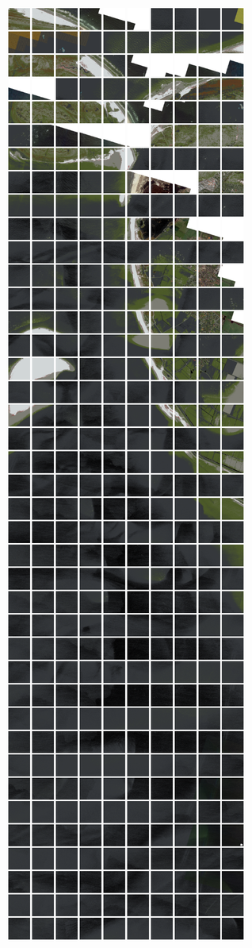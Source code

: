 <html>
<div>
<img src="https://github.com/HakkaTjakka/NL_TILE_MAP/blob/main/18/635/-1075/r.6350.-10750.png" height="44" width="44">
<img src="https://github.com/HakkaTjakka/NL_TILE_MAP/blob/main/18/635/-1075/r.6351.-10750.png" height="44" width="44">
<img src="https://github.com/HakkaTjakka/NL_TILE_MAP/blob/main/18/635/-1075/r.6352.-10750.png" height="44" width="44">
<img src="https://github.com/HakkaTjakka/NL_TILE_MAP/blob/main/18/635/-1075/r.6353.-10750.png" height="44" width="44">
<img src="https://github.com/HakkaTjakka/NL_TILE_MAP/blob/main/18/635/-1075/r.6354.-10750.png" height="44" width="44">
<img src="https://github.com/HakkaTjakka/NL_TILE_MAP/blob/main/18/635/-1075/r.6355.-10750.png" height="44" width="44">
<img src="https://github.com/HakkaTjakka/NL_TILE_MAP/blob/main/18/635/-1075/r.6356.-10750.png" height="44" width="44">
<img src="https://github.com/HakkaTjakka/NL_TILE_MAP/blob/main/18/635/-1075/r.6357.-10750.png" height="44" width="44">
<img src="https://github.com/HakkaTjakka/NL_TILE_MAP/blob/main/18/635/-1075/r.6358.-10750.png" height="44" width="44">
<img src="https://github.com/HakkaTjakka/NL_TILE_MAP/blob/main/18/635/-1075/r.6359.-10750.png" height="44" width="44">
<img src="https://github.com/HakkaTjakka/NL_TILE_MAP/blob/main/18/636/-1075/r.6360.-10750.png" height="44" width="44">
<img src="https://github.com/HakkaTjakka/NL_TILE_MAP/blob/main/18/636/-1075/r.6361.-10750.png" height="44" width="44">
<img src="https://github.com/HakkaTjakka/NL_TILE_MAP/blob/main/18/636/-1075/r.6362.-10750.png" height="44" width="44">
<img src="https://github.com/HakkaTjakka/NL_TILE_MAP/blob/main/18/636/-1075/r.6363.-10750.png" height="44" width="44">
<img src="https://github.com/HakkaTjakka/NL_TILE_MAP/blob/main/18/636/-1075/r.6364.-10750.png" height="44" width="44">
<img src="https://github.com/HakkaTjakka/NL_TILE_MAP/blob/main/18/636/-1075/r.6365.-10750.png" height="44" width="44">
<img src="https://github.com/HakkaTjakka/NL_TILE_MAP/blob/main/18/636/-1075/r.6366.-10750.png" height="44" width="44">
<img src="https://github.com/HakkaTjakka/NL_TILE_MAP/blob/main/18/636/-1075/r.6367.-10750.png" height="44" width="44">
<img src="https://github.com/HakkaTjakka/NL_TILE_MAP/blob/main/18/636/-1075/r.6368.-10750.png" height="44" width="44">
<img src="https://github.com/HakkaTjakka/NL_TILE_MAP/blob/main/18/636/-1075/r.6369.-10750.png" height="44" width="44">
<br>
<img src="https://github.com/HakkaTjakka/NL_TILE_MAP/blob/main/18/635/-1075/r.6350.-10749.png" height="44" width="44">
<img src="https://github.com/HakkaTjakka/NL_TILE_MAP/blob/main/18/635/-1075/r.6351.-10749.png" height="44" width="44">
<img src="https://github.com/HakkaTjakka/NL_TILE_MAP/blob/main/18/635/-1075/r.6352.-10749.png" height="44" width="44">
<img src="https://github.com/HakkaTjakka/NL_TILE_MAP/blob/main/18/635/-1075/r.6353.-10749.png" height="44" width="44">
<img src="https://github.com/HakkaTjakka/NL_TILE_MAP/blob/main/18/635/-1075/r.6354.-10749.png" height="44" width="44">
<img src="https://github.com/HakkaTjakka/NL_TILE_MAP/blob/main/18/635/-1075/r.6355.-10749.png" height="44" width="44">
<img src="https://github.com/HakkaTjakka/NL_TILE_MAP/blob/main/18/635/-1075/r.6356.-10749.png" height="44" width="44">
<img src="https://github.com/HakkaTjakka/NL_TILE_MAP/blob/main/18/635/-1075/r.6357.-10749.png" height="44" width="44">
<img src="https://github.com/HakkaTjakka/NL_TILE_MAP/blob/main/18/635/-1075/r.6358.-10749.png" height="44" width="44">
<img src="https://github.com/HakkaTjakka/NL_TILE_MAP/blob/main/18/635/-1075/r.6359.-10749.png" height="44" width="44">
<img src="https://github.com/HakkaTjakka/NL_TILE_MAP/blob/main/18/636/-1075/r.6360.-10749.png" height="44" width="44">
<img src="https://github.com/HakkaTjakka/NL_TILE_MAP/blob/main/18/636/-1075/r.6361.-10749.png" height="44" width="44">
<img src="https://github.com/HakkaTjakka/NL_TILE_MAP/blob/main/18/636/-1075/r.6362.-10749.png" height="44" width="44">
<img src="https://github.com/HakkaTjakka/NL_TILE_MAP/blob/main/18/636/-1075/r.6363.-10749.png" height="44" width="44">
<img src="https://github.com/HakkaTjakka/NL_TILE_MAP/blob/main/18/636/-1075/r.6364.-10749.png" height="44" width="44">
<img src="https://github.com/HakkaTjakka/NL_TILE_MAP/blob/main/18/636/-1075/r.6365.-10749.png" height="44" width="44">
<img src="https://github.com/HakkaTjakka/NL_TILE_MAP/blob/main/18/636/-1075/r.6366.-10749.png" height="44" width="44">
<img src="https://github.com/HakkaTjakka/NL_TILE_MAP/blob/main/18/636/-1075/r.6367.-10749.png" height="44" width="44">
<img src="https://github.com/HakkaTjakka/NL_TILE_MAP/blob/main/18/636/-1075/r.6368.-10749.png" height="44" width="44">
<img src="https://github.com/HakkaTjakka/NL_TILE_MAP/blob/main/18/636/-1075/r.6369.-10749.png" height="44" width="44">
<br>
<img src="https://github.com/HakkaTjakka/NL_TILE_MAP/blob/main/18/635/-1075/r.6350.-10748.png" height="44" width="44">
<img src="https://github.com/HakkaTjakka/NL_TILE_MAP/blob/main/18/635/-1075/r.6351.-10748.png" height="44" width="44">
<img src="https://github.com/HakkaTjakka/NL_TILE_MAP/blob/main/18/635/-1075/r.6352.-10748.png" height="44" width="44">
<img src="https://github.com/HakkaTjakka/NL_TILE_MAP/blob/main/18/635/-1075/r.6353.-10748.png" height="44" width="44">
<img src="https://github.com/HakkaTjakka/NL_TILE_MAP/blob/main/18/635/-1075/r.6354.-10748.png" height="44" width="44">
<img src="https://github.com/HakkaTjakka/NL_TILE_MAP/blob/main/18/635/-1075/r.6355.-10748.png" height="44" width="44">
<img src="https://github.com/HakkaTjakka/NL_TILE_MAP/blob/main/18/635/-1075/r.6356.-10748.png" height="44" width="44">
<img src="https://github.com/HakkaTjakka/NL_TILE_MAP/blob/main/18/635/-1075/r.6357.-10748.png" height="44" width="44">
<img src="https://github.com/HakkaTjakka/NL_TILE_MAP/blob/main/18/635/-1075/r.6358.-10748.png" height="44" width="44">
<img src="https://github.com/HakkaTjakka/NL_TILE_MAP/blob/main/18/635/-1075/r.6359.-10748.png" height="44" width="44">
<img src="https://github.com/HakkaTjakka/NL_TILE_MAP/blob/main/18/636/-1075/r.6360.-10748.png" height="44" width="44">
<img src="https://github.com/HakkaTjakka/NL_TILE_MAP/blob/main/18/636/-1075/r.6361.-10748.png" height="44" width="44">
<img src="https://github.com/HakkaTjakka/NL_TILE_MAP/blob/main/18/636/-1075/r.6362.-10748.png" height="44" width="44">
<img src="https://github.com/HakkaTjakka/NL_TILE_MAP/blob/main/18/636/-1075/r.6363.-10748.png" height="44" width="44">
<img src="https://github.com/HakkaTjakka/NL_TILE_MAP/blob/main/18/636/-1075/r.6364.-10748.png" height="44" width="44">
<img src="https://github.com/HakkaTjakka/NL_TILE_MAP/blob/main/18/636/-1075/r.6365.-10748.png" height="44" width="44">
<img src="https://github.com/HakkaTjakka/NL_TILE_MAP/blob/main/18/636/-1075/r.6366.-10748.png" height="44" width="44">
<img src="https://github.com/HakkaTjakka/NL_TILE_MAP/blob/main/18/636/-1075/r.6367.-10748.png" height="44" width="44">
<img src="https://github.com/HakkaTjakka/NL_TILE_MAP/blob/main/18/636/-1075/r.6368.-10748.png" height="44" width="44">
<img src="https://github.com/HakkaTjakka/NL_TILE_MAP/blob/main/18/636/-1075/r.6369.-10748.png" height="44" width="44">
<br>
<img src="https://github.com/HakkaTjakka/NL_TILE_MAP/blob/main/18/635/-1075/r.6350.-10747.png" height="44" width="44">
<img src="https://github.com/HakkaTjakka/NL_TILE_MAP/blob/main/18/635/-1075/r.6351.-10747.png" height="44" width="44">
<img src="https://github.com/HakkaTjakka/NL_TILE_MAP/blob/main/18/635/-1075/r.6352.-10747.png" height="44" width="44">
<img src="https://github.com/HakkaTjakka/NL_TILE_MAP/blob/main/18/635/-1075/r.6353.-10747.png" height="44" width="44">
<img src="https://github.com/HakkaTjakka/NL_TILE_MAP/blob/main/18/635/-1075/r.6354.-10747.png" height="44" width="44">
<img src="https://github.com/HakkaTjakka/NL_TILE_MAP/blob/main/18/635/-1075/r.6355.-10747.png" height="44" width="44">
<img src="https://github.com/HakkaTjakka/NL_TILE_MAP/blob/main/18/635/-1075/r.6356.-10747.png" height="44" width="44">
<img src="https://github.com/HakkaTjakka/NL_TILE_MAP/blob/main/18/635/-1075/r.6357.-10747.png" height="44" width="44">
<img src="https://github.com/HakkaTjakka/NL_TILE_MAP/blob/main/18/635/-1075/r.6358.-10747.png" height="44" width="44">
<img src="https://github.com/HakkaTjakka/NL_TILE_MAP/blob/main/18/635/-1075/r.6359.-10747.png" height="44" width="44">
<img src="https://github.com/HakkaTjakka/NL_TILE_MAP/blob/main/18/636/-1075/r.6360.-10747.png" height="44" width="44">
<img src="https://github.com/HakkaTjakka/NL_TILE_MAP/blob/main/18/636/-1075/r.6361.-10747.png" height="44" width="44">
<img src="https://github.com/HakkaTjakka/NL_TILE_MAP/blob/main/18/636/-1075/r.6362.-10747.png" height="44" width="44">
<img src="https://github.com/HakkaTjakka/NL_TILE_MAP/blob/main/18/636/-1075/r.6363.-10747.png" height="44" width="44">
<img src="https://github.com/HakkaTjakka/NL_TILE_MAP/blob/main/18/636/-1075/r.6364.-10747.png" height="44" width="44">
<img src="https://github.com/HakkaTjakka/NL_TILE_MAP/blob/main/18/636/-1075/r.6365.-10747.png" height="44" width="44">
<img src="https://github.com/HakkaTjakka/NL_TILE_MAP/blob/main/18/636/-1075/r.6366.-10747.png" height="44" width="44">
<img src="https://github.com/HakkaTjakka/NL_TILE_MAP/blob/main/18/636/-1075/r.6367.-10747.png" height="44" width="44">
<img src="https://github.com/HakkaTjakka/NL_TILE_MAP/blob/main/18/636/-1075/r.6368.-10747.png" height="44" width="44">
<img src="https://github.com/HakkaTjakka/NL_TILE_MAP/blob/main/18/636/-1075/r.6369.-10747.png" height="44" width="44">
<br>
<img src="https://github.com/HakkaTjakka/NL_TILE_MAP/blob/main/18/635/-1075/r.6350.-10746.png" height="44" width="44">
<img src="https://github.com/HakkaTjakka/NL_TILE_MAP/blob/main/18/635/-1075/r.6351.-10746.png" height="44" width="44">
<img src="https://github.com/HakkaTjakka/NL_TILE_MAP/blob/main/18/635/-1075/r.6352.-10746.png" height="44" width="44">
<img src="https://github.com/HakkaTjakka/NL_TILE_MAP/blob/main/18/635/-1075/r.6353.-10746.png" height="44" width="44">
<img src="https://github.com/HakkaTjakka/NL_TILE_MAP/blob/main/18/635/-1075/r.6354.-10746.png" height="44" width="44">
<img src="https://github.com/HakkaTjakka/NL_TILE_MAP/blob/main/18/635/-1075/r.6355.-10746.png" height="44" width="44">
<img src="https://github.com/HakkaTjakka/NL_TILE_MAP/blob/main/18/635/-1075/r.6356.-10746.png" height="44" width="44">
<img src="https://github.com/HakkaTjakka/NL_TILE_MAP/blob/main/18/635/-1075/r.6357.-10746.png" height="44" width="44">
<img src="https://github.com/HakkaTjakka/NL_TILE_MAP/blob/main/18/635/-1075/r.6358.-10746.png" height="44" width="44">
<img src="https://github.com/HakkaTjakka/NL_TILE_MAP/blob/main/18/635/-1075/r.6359.-10746.png" height="44" width="44">
<img src="https://github.com/HakkaTjakka/NL_TILE_MAP/blob/main/18/636/-1075/r.6360.-10746.png" height="44" width="44">
<img src="https://github.com/HakkaTjakka/NL_TILE_MAP/blob/main/18/636/-1075/r.6361.-10746.png" height="44" width="44">
<img src="https://github.com/HakkaTjakka/NL_TILE_MAP/blob/main/18/636/-1075/r.6362.-10746.png" height="44" width="44">
<img src="https://github.com/HakkaTjakka/NL_TILE_MAP/blob/main/18/636/-1075/r.6363.-10746.png" height="44" width="44">
<img src="https://github.com/HakkaTjakka/NL_TILE_MAP/blob/main/18/636/-1075/r.6364.-10746.png" height="44" width="44">
<img src="https://github.com/HakkaTjakka/NL_TILE_MAP/blob/main/18/636/-1075/r.6365.-10746.png" height="44" width="44">
<img src="https://github.com/HakkaTjakka/NL_TILE_MAP/blob/main/18/636/-1075/r.6366.-10746.png" height="44" width="44">
<img src="https://github.com/HakkaTjakka/NL_TILE_MAP/blob/main/18/636/-1075/r.6367.-10746.png" height="44" width="44">
<img src="https://github.com/HakkaTjakka/NL_TILE_MAP/blob/main/18/636/-1075/r.6368.-10746.png" height="44" width="44">
<img src="https://github.com/HakkaTjakka/NL_TILE_MAP/blob/main/18/636/-1075/r.6369.-10746.png" height="44" width="44">
<br>
<img src="https://github.com/HakkaTjakka/NL_TILE_MAP/blob/main/18/635/-1075/r.6350.-10745.png" height="44" width="44">
<img src="https://github.com/HakkaTjakka/NL_TILE_MAP/blob/main/18/635/-1075/r.6351.-10745.png" height="44" width="44">
<img src="https://github.com/HakkaTjakka/NL_TILE_MAP/blob/main/18/635/-1075/r.6352.-10745.png" height="44" width="44">
<img src="https://github.com/HakkaTjakka/NL_TILE_MAP/blob/main/18/635/-1075/r.6353.-10745.png" height="44" width="44">
<img src="https://github.com/HakkaTjakka/NL_TILE_MAP/blob/main/18/635/-1075/r.6354.-10745.png" height="44" width="44">
<img src="https://github.com/HakkaTjakka/NL_TILE_MAP/blob/main/18/635/-1075/r.6355.-10745.png" height="44" width="44">
<img src="https://github.com/HakkaTjakka/NL_TILE_MAP/blob/main/18/635/-1075/r.6356.-10745.png" height="44" width="44">
<img src="https://github.com/HakkaTjakka/NL_TILE_MAP/blob/main/18/635/-1075/r.6357.-10745.png" height="44" width="44">
<img src="https://github.com/HakkaTjakka/NL_TILE_MAP/blob/main/18/635/-1075/r.6358.-10745.png" height="44" width="44">
<img src="https://github.com/HakkaTjakka/NL_TILE_MAP/blob/main/18/635/-1075/r.6359.-10745.png" height="44" width="44">
<img src="https://github.com/HakkaTjakka/NL_TILE_MAP/blob/main/18/636/-1075/r.6360.-10745.png" height="44" width="44">
<img src="https://github.com/HakkaTjakka/NL_TILE_MAP/blob/main/18/636/-1075/r.6361.-10745.png" height="44" width="44">
<img src="https://github.com/HakkaTjakka/NL_TILE_MAP/blob/main/18/636/-1075/r.6362.-10745.png" height="44" width="44">
<img src="https://github.com/HakkaTjakka/NL_TILE_MAP/blob/main/18/636/-1075/r.6363.-10745.png" height="44" width="44">
<img src="https://github.com/HakkaTjakka/NL_TILE_MAP/blob/main/18/636/-1075/r.6364.-10745.png" height="44" width="44">
<img src="https://github.com/HakkaTjakka/NL_TILE_MAP/blob/main/18/636/-1075/r.6365.-10745.png" height="44" width="44">
<img src="https://github.com/HakkaTjakka/NL_TILE_MAP/blob/main/18/636/-1075/r.6366.-10745.png" height="44" width="44">
<img src="https://github.com/HakkaTjakka/NL_TILE_MAP/blob/main/18/636/-1075/r.6367.-10745.png" height="44" width="44">
<img src="https://github.com/HakkaTjakka/NL_TILE_MAP/blob/main/18/636/-1075/r.6368.-10745.png" height="44" width="44">
<img src="https://github.com/HakkaTjakka/NL_TILE_MAP/blob/main/18/636/-1075/r.6369.-10745.png" height="44" width="44">
<br>
<img src="https://github.com/HakkaTjakka/NL_TILE_MAP/blob/main/18/635/-1075/r.6350.-10744.png" height="44" width="44">
<img src="https://github.com/HakkaTjakka/NL_TILE_MAP/blob/main/18/635/-1075/r.6351.-10744.png" height="44" width="44">
<img src="https://github.com/HakkaTjakka/NL_TILE_MAP/blob/main/18/635/-1075/r.6352.-10744.png" height="44" width="44">
<img src="https://github.com/HakkaTjakka/NL_TILE_MAP/blob/main/18/635/-1075/r.6353.-10744.png" height="44" width="44">
<img src="https://github.com/HakkaTjakka/NL_TILE_MAP/blob/main/18/635/-1075/r.6354.-10744.png" height="44" width="44">
<img src="https://github.com/HakkaTjakka/NL_TILE_MAP/blob/main/18/635/-1075/r.6355.-10744.png" height="44" width="44">
<img src="https://github.com/HakkaTjakka/NL_TILE_MAP/blob/main/18/635/-1075/r.6356.-10744.png" height="44" width="44">
<img src="https://github.com/HakkaTjakka/NL_TILE_MAP/blob/main/18/635/-1075/r.6357.-10744.png" height="44" width="44">
<img src="https://github.com/HakkaTjakka/NL_TILE_MAP/blob/main/18/635/-1075/r.6358.-10744.png" height="44" width="44">
<img src="https://github.com/HakkaTjakka/NL_TILE_MAP/blob/main/18/635/-1075/r.6359.-10744.png" height="44" width="44">
<img src="https://github.com/HakkaTjakka/NL_TILE_MAP/blob/main/18/636/-1075/r.6360.-10744.png" height="44" width="44">
<img src="https://github.com/HakkaTjakka/NL_TILE_MAP/blob/main/18/636/-1075/r.6361.-10744.png" height="44" width="44">
<img src="https://github.com/HakkaTjakka/NL_TILE_MAP/blob/main/18/636/-1075/r.6362.-10744.png" height="44" width="44">
<img src="https://github.com/HakkaTjakka/NL_TILE_MAP/blob/main/18/636/-1075/r.6363.-10744.png" height="44" width="44">
<img src="https://github.com/HakkaTjakka/NL_TILE_MAP/blob/main/18/636/-1075/r.6364.-10744.png" height="44" width="44">
<img src="https://github.com/HakkaTjakka/NL_TILE_MAP/blob/main/18/636/-1075/r.6365.-10744.png" height="44" width="44">
<img src="https://github.com/HakkaTjakka/NL_TILE_MAP/blob/main/18/636/-1075/r.6366.-10744.png" height="44" width="44">
<img src="https://github.com/HakkaTjakka/NL_TILE_MAP/blob/main/18/636/-1075/r.6367.-10744.png" height="44" width="44">
<img src="https://github.com/HakkaTjakka/NL_TILE_MAP/blob/main/18/636/-1075/r.6368.-10744.png" height="44" width="44">
<img src="https://github.com/HakkaTjakka/NL_TILE_MAP/blob/main/18/636/-1075/r.6369.-10744.png" height="44" width="44">
<br>
<img src="https://github.com/HakkaTjakka/NL_TILE_MAP/blob/main/18/635/-1075/r.6350.-10743.png" height="44" width="44">
<img src="https://github.com/HakkaTjakka/NL_TILE_MAP/blob/main/18/635/-1075/r.6351.-10743.png" height="44" width="44">
<img src="https://github.com/HakkaTjakka/NL_TILE_MAP/blob/main/18/635/-1075/r.6352.-10743.png" height="44" width="44">
<img src="https://github.com/HakkaTjakka/NL_TILE_MAP/blob/main/18/635/-1075/r.6353.-10743.png" height="44" width="44">
<img src="https://github.com/HakkaTjakka/NL_TILE_MAP/blob/main/18/635/-1075/r.6354.-10743.png" height="44" width="44">
<img src="https://github.com/HakkaTjakka/NL_TILE_MAP/blob/main/18/635/-1075/r.6355.-10743.png" height="44" width="44">
<img src="https://github.com/HakkaTjakka/NL_TILE_MAP/blob/main/18/635/-1075/r.6356.-10743.png" height="44" width="44">
<img src="https://github.com/HakkaTjakka/NL_TILE_MAP/blob/main/18/635/-1075/r.6357.-10743.png" height="44" width="44">
<img src="https://github.com/HakkaTjakka/NL_TILE_MAP/blob/main/18/635/-1075/r.6358.-10743.png" height="44" width="44">
<img src="https://github.com/HakkaTjakka/NL_TILE_MAP/blob/main/18/635/-1075/r.6359.-10743.png" height="44" width="44">
<img src="https://github.com/HakkaTjakka/NL_TILE_MAP/blob/main/18/636/-1075/r.6360.-10743.png" height="44" width="44">
<img src="https://github.com/HakkaTjakka/NL_TILE_MAP/blob/main/18/636/-1075/r.6361.-10743.png" height="44" width="44">
<img src="https://github.com/HakkaTjakka/NL_TILE_MAP/blob/main/18/636/-1075/r.6362.-10743.png" height="44" width="44">
<img src="https://github.com/HakkaTjakka/NL_TILE_MAP/blob/main/18/636/-1075/r.6363.-10743.png" height="44" width="44">
<img src="https://github.com/HakkaTjakka/NL_TILE_MAP/blob/main/18/636/-1075/r.6364.-10743.png" height="44" width="44">
<img src="https://github.com/HakkaTjakka/NL_TILE_MAP/blob/main/18/636/-1075/r.6365.-10743.png" height="44" width="44">
<img src="https://github.com/HakkaTjakka/NL_TILE_MAP/blob/main/18/636/-1075/r.6366.-10743.png" height="44" width="44">
<img src="https://github.com/HakkaTjakka/NL_TILE_MAP/blob/main/18/636/-1075/r.6367.-10743.png" height="44" width="44">
<img src="https://github.com/HakkaTjakka/NL_TILE_MAP/blob/main/18/636/-1075/r.6368.-10743.png" height="44" width="44">
<img src="https://github.com/HakkaTjakka/NL_TILE_MAP/blob/main/18/636/-1075/r.6369.-10743.png" height="44" width="44">
<br>
<img src="https://github.com/HakkaTjakka/NL_TILE_MAP/blob/main/18/635/-1075/r.6350.-10742.png" height="44" width="44">
<img src="https://github.com/HakkaTjakka/NL_TILE_MAP/blob/main/18/635/-1075/r.6351.-10742.png" height="44" width="44">
<img src="https://github.com/HakkaTjakka/NL_TILE_MAP/blob/main/18/635/-1075/r.6352.-10742.png" height="44" width="44">
<img src="https://github.com/HakkaTjakka/NL_TILE_MAP/blob/main/18/635/-1075/r.6353.-10742.png" height="44" width="44">
<img src="https://github.com/HakkaTjakka/NL_TILE_MAP/blob/main/18/635/-1075/r.6354.-10742.png" height="44" width="44">
<img src="https://github.com/HakkaTjakka/NL_TILE_MAP/blob/main/18/635/-1075/r.6355.-10742.png" height="44" width="44">
<img src="https://github.com/HakkaTjakka/NL_TILE_MAP/blob/main/18/635/-1075/r.6356.-10742.png" height="44" width="44">
<img src="https://github.com/HakkaTjakka/NL_TILE_MAP/blob/main/18/635/-1075/r.6357.-10742.png" height="44" width="44">
<img src="https://github.com/HakkaTjakka/NL_TILE_MAP/blob/main/18/635/-1075/r.6358.-10742.png" height="44" width="44">
<img src="https://github.com/HakkaTjakka/NL_TILE_MAP/blob/main/18/635/-1075/r.6359.-10742.png" height="44" width="44">
<img src="https://github.com/HakkaTjakka/NL_TILE_MAP/blob/main/18/636/-1075/r.6360.-10742.png" height="44" width="44">
<img src="https://github.com/HakkaTjakka/NL_TILE_MAP/blob/main/18/636/-1075/r.6361.-10742.png" height="44" width="44">
<img src="https://github.com/HakkaTjakka/NL_TILE_MAP/blob/main/18/636/-1075/r.6362.-10742.png" height="44" width="44">
<img src="https://github.com/HakkaTjakka/NL_TILE_MAP/blob/main/18/636/-1075/r.6363.-10742.png" height="44" width="44">
<img src="https://github.com/HakkaTjakka/NL_TILE_MAP/blob/main/18/636/-1075/r.6364.-10742.png" height="44" width="44">
<img src="https://github.com/HakkaTjakka/NL_TILE_MAP/blob/main/18/636/-1075/r.6365.-10742.png" height="44" width="44">
<img src="https://github.com/HakkaTjakka/NL_TILE_MAP/blob/main/18/636/-1075/r.6366.-10742.png" height="44" width="44">
<img src="https://github.com/HakkaTjakka/NL_TILE_MAP/blob/main/18/636/-1075/r.6367.-10742.png" height="44" width="44">
<img src="https://github.com/HakkaTjakka/NL_TILE_MAP/blob/main/18/636/-1075/r.6368.-10742.png" height="44" width="44">
<img src="https://github.com/HakkaTjakka/NL_TILE_MAP/blob/main/18/636/-1075/r.6369.-10742.png" height="44" width="44">
<br>
<img src="https://github.com/HakkaTjakka/NL_TILE_MAP/blob/main/18/635/-1075/r.6350.-10741.png" height="44" width="44">
<img src="https://github.com/HakkaTjakka/NL_TILE_MAP/blob/main/18/635/-1075/r.6351.-10741.png" height="44" width="44">
<img src="https://github.com/HakkaTjakka/NL_TILE_MAP/blob/main/18/635/-1075/r.6352.-10741.png" height="44" width="44">
<img src="https://github.com/HakkaTjakka/NL_TILE_MAP/blob/main/18/635/-1075/r.6353.-10741.png" height="44" width="44">
<img src="https://github.com/HakkaTjakka/NL_TILE_MAP/blob/main/18/635/-1075/r.6354.-10741.png" height="44" width="44">
<img src="https://github.com/HakkaTjakka/NL_TILE_MAP/blob/main/18/635/-1075/r.6355.-10741.png" height="44" width="44">
<img src="https://github.com/HakkaTjakka/NL_TILE_MAP/blob/main/18/635/-1075/r.6356.-10741.png" height="44" width="44">
<img src="https://github.com/HakkaTjakka/NL_TILE_MAP/blob/main/18/635/-1075/r.6357.-10741.png" height="44" width="44">
<img src="https://github.com/HakkaTjakka/NL_TILE_MAP/blob/main/18/635/-1075/r.6358.-10741.png" height="44" width="44">
<img src="https://github.com/HakkaTjakka/NL_TILE_MAP/blob/main/18/635/-1075/r.6359.-10741.png" height="44" width="44">
<img src="https://github.com/HakkaTjakka/NL_TILE_MAP/blob/main/18/636/-1075/r.6360.-10741.png" height="44" width="44">
<img src="https://github.com/HakkaTjakka/NL_TILE_MAP/blob/main/18/636/-1075/r.6361.-10741.png" height="44" width="44">
<img src="https://github.com/HakkaTjakka/NL_TILE_MAP/blob/main/18/636/-1075/r.6362.-10741.png" height="44" width="44">
<img src="https://github.com/HakkaTjakka/NL_TILE_MAP/blob/main/18/636/-1075/r.6363.-10741.png" height="44" width="44">
<img src="https://github.com/HakkaTjakka/NL_TILE_MAP/blob/main/18/636/-1075/r.6364.-10741.png" height="44" width="44">
<img src="https://github.com/HakkaTjakka/NL_TILE_MAP/blob/main/18/636/-1075/r.6365.-10741.png" height="44" width="44">
<img src="https://github.com/HakkaTjakka/NL_TILE_MAP/blob/main/18/636/-1075/r.6366.-10741.png" height="44" width="44">
<img src="https://github.com/HakkaTjakka/NL_TILE_MAP/blob/main/18/636/-1075/r.6367.-10741.png" height="44" width="44">
<img src="https://github.com/HakkaTjakka/NL_TILE_MAP/blob/main/18/636/-1075/r.6368.-10741.png" height="44" width="44">
<img src="https://github.com/HakkaTjakka/NL_TILE_MAP/blob/main/18/636/-1075/r.6369.-10741.png" height="44" width="44">
<br>
<img src="https://github.com/HakkaTjakka/NL_TILE_MAP/blob/main/18/635/-1074/r.6350.-10740.png" height="44" width="44">
<img src="https://github.com/HakkaTjakka/NL_TILE_MAP/blob/main/18/635/-1074/r.6351.-10740.png" height="44" width="44">
<img src="https://github.com/HakkaTjakka/NL_TILE_MAP/blob/main/18/635/-1074/r.6352.-10740.png" height="44" width="44">
<img src="https://github.com/HakkaTjakka/NL_TILE_MAP/blob/main/18/635/-1074/r.6353.-10740.png" height="44" width="44">
<img src="https://github.com/HakkaTjakka/NL_TILE_MAP/blob/main/18/635/-1074/r.6354.-10740.png" height="44" width="44">
<img src="https://github.com/HakkaTjakka/NL_TILE_MAP/blob/main/18/635/-1074/r.6355.-10740.png" height="44" width="44">
<img src="https://github.com/HakkaTjakka/NL_TILE_MAP/blob/main/18/635/-1074/r.6356.-10740.png" height="44" width="44">
<img src="https://github.com/HakkaTjakka/NL_TILE_MAP/blob/main/18/635/-1074/r.6357.-10740.png" height="44" width="44">
<img src="https://github.com/HakkaTjakka/NL_TILE_MAP/blob/main/18/635/-1074/r.6358.-10740.png" height="44" width="44">
<img src="https://github.com/HakkaTjakka/NL_TILE_MAP/blob/main/18/635/-1074/r.6359.-10740.png" height="44" width="44">
<img src="https://github.com/HakkaTjakka/NL_TILE_MAP/blob/main/18/636/-1074/r.6360.-10740.png" height="44" width="44">
<img src="https://github.com/HakkaTjakka/NL_TILE_MAP/blob/main/18/636/-1074/r.6361.-10740.png" height="44" width="44">
<img src="https://github.com/HakkaTjakka/NL_TILE_MAP/blob/main/18/636/-1074/r.6362.-10740.png" height="44" width="44">
<img src="https://github.com/HakkaTjakka/NL_TILE_MAP/blob/main/18/636/-1074/r.6363.-10740.png" height="44" width="44">
<img src="https://github.com/HakkaTjakka/NL_TILE_MAP/blob/main/18/636/-1074/r.6364.-10740.png" height="44" width="44">
<img src="https://github.com/HakkaTjakka/NL_TILE_MAP/blob/main/18/636/-1074/r.6365.-10740.png" height="44" width="44">
<img src="https://github.com/HakkaTjakka/NL_TILE_MAP/blob/main/18/636/-1074/r.6366.-10740.png" height="44" width="44">
<img src="https://github.com/HakkaTjakka/NL_TILE_MAP/blob/main/18/636/-1074/r.6367.-10740.png" height="44" width="44">
<img src="https://github.com/HakkaTjakka/NL_TILE_MAP/blob/main/18/636/-1074/r.6368.-10740.png" height="44" width="44">
<img src="https://github.com/HakkaTjakka/NL_TILE_MAP/blob/main/18/636/-1074/r.6369.-10740.png" height="44" width="44">
<br>
<img src="https://github.com/HakkaTjakka/NL_TILE_MAP/blob/main/18/635/-1074/r.6350.-10739.png" height="44" width="44">
<img src="https://github.com/HakkaTjakka/NL_TILE_MAP/blob/main/18/635/-1074/r.6351.-10739.png" height="44" width="44">
<img src="https://github.com/HakkaTjakka/NL_TILE_MAP/blob/main/18/635/-1074/r.6352.-10739.png" height="44" width="44">
<img src="https://github.com/HakkaTjakka/NL_TILE_MAP/blob/main/18/635/-1074/r.6353.-10739.png" height="44" width="44">
<img src="https://github.com/HakkaTjakka/NL_TILE_MAP/blob/main/18/635/-1074/r.6354.-10739.png" height="44" width="44">
<img src="https://github.com/HakkaTjakka/NL_TILE_MAP/blob/main/18/635/-1074/r.6355.-10739.png" height="44" width="44">
<img src="https://github.com/HakkaTjakka/NL_TILE_MAP/blob/main/18/635/-1074/r.6356.-10739.png" height="44" width="44">
<img src="https://github.com/HakkaTjakka/NL_TILE_MAP/blob/main/18/635/-1074/r.6357.-10739.png" height="44" width="44">
<img src="https://github.com/HakkaTjakka/NL_TILE_MAP/blob/main/18/635/-1074/r.6358.-10739.png" height="44" width="44">
<img src="https://github.com/HakkaTjakka/NL_TILE_MAP/blob/main/18/635/-1074/r.6359.-10739.png" height="44" width="44">
<img src="https://github.com/HakkaTjakka/NL_TILE_MAP/blob/main/18/636/-1074/r.6360.-10739.png" height="44" width="44">
<img src="https://github.com/HakkaTjakka/NL_TILE_MAP/blob/main/18/636/-1074/r.6361.-10739.png" height="44" width="44">
<img src="https://github.com/HakkaTjakka/NL_TILE_MAP/blob/main/18/636/-1074/r.6362.-10739.png" height="44" width="44">
<img src="https://github.com/HakkaTjakka/NL_TILE_MAP/blob/main/18/636/-1074/r.6363.-10739.png" height="44" width="44">
<img src="https://github.com/HakkaTjakka/NL_TILE_MAP/blob/main/18/636/-1074/r.6364.-10739.png" height="44" width="44">
<img src="https://github.com/HakkaTjakka/NL_TILE_MAP/blob/main/18/636/-1074/r.6365.-10739.png" height="44" width="44">
<img src="https://github.com/HakkaTjakka/NL_TILE_MAP/blob/main/18/636/-1074/r.6366.-10739.png" height="44" width="44">
<img src="https://github.com/HakkaTjakka/NL_TILE_MAP/blob/main/18/636/-1074/r.6367.-10739.png" height="44" width="44">
<img src="https://github.com/HakkaTjakka/NL_TILE_MAP/blob/main/18/636/-1074/r.6368.-10739.png" height="44" width="44">
<img src="https://github.com/HakkaTjakka/NL_TILE_MAP/blob/main/18/636/-1074/r.6369.-10739.png" height="44" width="44">
<br>
<img src="https://github.com/HakkaTjakka/NL_TILE_MAP/blob/main/18/635/-1074/r.6350.-10738.png" height="44" width="44">
<img src="https://github.com/HakkaTjakka/NL_TILE_MAP/blob/main/18/635/-1074/r.6351.-10738.png" height="44" width="44">
<img src="https://github.com/HakkaTjakka/NL_TILE_MAP/blob/main/18/635/-1074/r.6352.-10738.png" height="44" width="44">
<img src="https://github.com/HakkaTjakka/NL_TILE_MAP/blob/main/18/635/-1074/r.6353.-10738.png" height="44" width="44">
<img src="https://github.com/HakkaTjakka/NL_TILE_MAP/blob/main/18/635/-1074/r.6354.-10738.png" height="44" width="44">
<img src="https://github.com/HakkaTjakka/NL_TILE_MAP/blob/main/18/635/-1074/r.6355.-10738.png" height="44" width="44">
<img src="https://github.com/HakkaTjakka/NL_TILE_MAP/blob/main/18/635/-1074/r.6356.-10738.png" height="44" width="44">
<img src="https://github.com/HakkaTjakka/NL_TILE_MAP/blob/main/18/635/-1074/r.6357.-10738.png" height="44" width="44">
<img src="https://github.com/HakkaTjakka/NL_TILE_MAP/blob/main/18/635/-1074/r.6358.-10738.png" height="44" width="44">
<img src="https://github.com/HakkaTjakka/NL_TILE_MAP/blob/main/18/635/-1074/r.6359.-10738.png" height="44" width="44">
<img src="https://github.com/HakkaTjakka/NL_TILE_MAP/blob/main/18/636/-1074/r.6360.-10738.png" height="44" width="44">
<img src="https://github.com/HakkaTjakka/NL_TILE_MAP/blob/main/18/636/-1074/r.6361.-10738.png" height="44" width="44">
<img src="https://github.com/HakkaTjakka/NL_TILE_MAP/blob/main/18/636/-1074/r.6362.-10738.png" height="44" width="44">
<img src="https://github.com/HakkaTjakka/NL_TILE_MAP/blob/main/18/636/-1074/r.6363.-10738.png" height="44" width="44">
<img src="https://github.com/HakkaTjakka/NL_TILE_MAP/blob/main/18/636/-1074/r.6364.-10738.png" height="44" width="44">
<img src="https://github.com/HakkaTjakka/NL_TILE_MAP/blob/main/18/636/-1074/r.6365.-10738.png" height="44" width="44">
<img src="https://github.com/HakkaTjakka/NL_TILE_MAP/blob/main/18/636/-1074/r.6366.-10738.png" height="44" width="44">
<img src="https://github.com/HakkaTjakka/NL_TILE_MAP/blob/main/18/636/-1074/r.6367.-10738.png" height="44" width="44">
<img src="https://github.com/HakkaTjakka/NL_TILE_MAP/blob/main/18/636/-1074/r.6368.-10738.png" height="44" width="44">
<img src="https://github.com/HakkaTjakka/NL_TILE_MAP/blob/main/18/636/-1074/r.6369.-10738.png" height="44" width="44">
<br>
<img src="https://github.com/HakkaTjakka/NL_TILE_MAP/blob/main/18/635/-1074/r.6350.-10737.png" height="44" width="44">
<img src="https://github.com/HakkaTjakka/NL_TILE_MAP/blob/main/18/635/-1074/r.6351.-10737.png" height="44" width="44">
<img src="https://github.com/HakkaTjakka/NL_TILE_MAP/blob/main/18/635/-1074/r.6352.-10737.png" height="44" width="44">
<img src="https://github.com/HakkaTjakka/NL_TILE_MAP/blob/main/18/635/-1074/r.6353.-10737.png" height="44" width="44">
<img src="https://github.com/HakkaTjakka/NL_TILE_MAP/blob/main/18/635/-1074/r.6354.-10737.png" height="44" width="44">
<img src="https://github.com/HakkaTjakka/NL_TILE_MAP/blob/main/18/635/-1074/r.6355.-10737.png" height="44" width="44">
<img src="https://github.com/HakkaTjakka/NL_TILE_MAP/blob/main/18/635/-1074/r.6356.-10737.png" height="44" width="44">
<img src="https://github.com/HakkaTjakka/NL_TILE_MAP/blob/main/18/635/-1074/r.6357.-10737.png" height="44" width="44">
<img src="https://github.com/HakkaTjakka/NL_TILE_MAP/blob/main/18/635/-1074/r.6358.-10737.png" height="44" width="44">
<img src="https://github.com/HakkaTjakka/NL_TILE_MAP/blob/main/18/635/-1074/r.6359.-10737.png" height="44" width="44">
<img src="https://github.com/HakkaTjakka/NL_TILE_MAP/blob/main/18/636/-1074/r.6360.-10737.png" height="44" width="44">
<img src="https://github.com/HakkaTjakka/NL_TILE_MAP/blob/main/18/636/-1074/r.6361.-10737.png" height="44" width="44">
<img src="https://github.com/HakkaTjakka/NL_TILE_MAP/blob/main/18/636/-1074/r.6362.-10737.png" height="44" width="44">
<img src="https://github.com/HakkaTjakka/NL_TILE_MAP/blob/main/18/636/-1074/r.6363.-10737.png" height="44" width="44">
<img src="https://github.com/HakkaTjakka/NL_TILE_MAP/blob/main/18/636/-1074/r.6364.-10737.png" height="44" width="44">
<img src="https://github.com/HakkaTjakka/NL_TILE_MAP/blob/main/18/636/-1074/r.6365.-10737.png" height="44" width="44">
<img src="https://github.com/HakkaTjakka/NL_TILE_MAP/blob/main/18/636/-1074/r.6366.-10737.png" height="44" width="44">
<img src="https://github.com/HakkaTjakka/NL_TILE_MAP/blob/main/18/636/-1074/r.6367.-10737.png" height="44" width="44">
<img src="https://github.com/HakkaTjakka/NL_TILE_MAP/blob/main/18/636/-1074/r.6368.-10737.png" height="44" width="44">
<img src="https://github.com/HakkaTjakka/NL_TILE_MAP/blob/main/18/636/-1074/r.6369.-10737.png" height="44" width="44">
<br>
<img src="https://github.com/HakkaTjakka/NL_TILE_MAP/blob/main/18/635/-1074/r.6350.-10736.png" height="44" width="44">
<img src="https://github.com/HakkaTjakka/NL_TILE_MAP/blob/main/18/635/-1074/r.6351.-10736.png" height="44" width="44">
<img src="https://github.com/HakkaTjakka/NL_TILE_MAP/blob/main/18/635/-1074/r.6352.-10736.png" height="44" width="44">
<img src="https://github.com/HakkaTjakka/NL_TILE_MAP/blob/main/18/635/-1074/r.6353.-10736.png" height="44" width="44">
<img src="https://github.com/HakkaTjakka/NL_TILE_MAP/blob/main/18/635/-1074/r.6354.-10736.png" height="44" width="44">
<img src="https://github.com/HakkaTjakka/NL_TILE_MAP/blob/main/18/635/-1074/r.6355.-10736.png" height="44" width="44">
<img src="https://github.com/HakkaTjakka/NL_TILE_MAP/blob/main/18/635/-1074/r.6356.-10736.png" height="44" width="44">
<img src="https://github.com/HakkaTjakka/NL_TILE_MAP/blob/main/18/635/-1074/r.6357.-10736.png" height="44" width="44">
<img src="https://github.com/HakkaTjakka/NL_TILE_MAP/blob/main/18/635/-1074/r.6358.-10736.png" height="44" width="44">
<img src="https://github.com/HakkaTjakka/NL_TILE_MAP/blob/main/18/635/-1074/r.6359.-10736.png" height="44" width="44">
<img src="https://github.com/HakkaTjakka/NL_TILE_MAP/blob/main/18/636/-1074/r.6360.-10736.png" height="44" width="44">
<img src="https://github.com/HakkaTjakka/NL_TILE_MAP/blob/main/18/636/-1074/r.6361.-10736.png" height="44" width="44">
<img src="https://github.com/HakkaTjakka/NL_TILE_MAP/blob/main/18/636/-1074/r.6362.-10736.png" height="44" width="44">
<img src="https://github.com/HakkaTjakka/NL_TILE_MAP/blob/main/18/636/-1074/r.6363.-10736.png" height="44" width="44">
<img src="https://github.com/HakkaTjakka/NL_TILE_MAP/blob/main/18/636/-1074/r.6364.-10736.png" height="44" width="44">
<img src="https://github.com/HakkaTjakka/NL_TILE_MAP/blob/main/18/636/-1074/r.6365.-10736.png" height="44" width="44">
<img src="https://github.com/HakkaTjakka/NL_TILE_MAP/blob/main/18/636/-1074/r.6366.-10736.png" height="44" width="44">
<img src="https://github.com/HakkaTjakka/NL_TILE_MAP/blob/main/18/636/-1074/r.6367.-10736.png" height="44" width="44">
<img src="https://github.com/HakkaTjakka/NL_TILE_MAP/blob/main/18/636/-1074/r.6368.-10736.png" height="44" width="44">
<img src="https://github.com/HakkaTjakka/NL_TILE_MAP/blob/main/18/636/-1074/r.6369.-10736.png" height="44" width="44">
<br>
<img src="https://github.com/HakkaTjakka/NL_TILE_MAP/blob/main/18/635/-1074/r.6350.-10735.png" height="44" width="44">
<img src="https://github.com/HakkaTjakka/NL_TILE_MAP/blob/main/18/635/-1074/r.6351.-10735.png" height="44" width="44">
<img src="https://github.com/HakkaTjakka/NL_TILE_MAP/blob/main/18/635/-1074/r.6352.-10735.png" height="44" width="44">
<img src="https://github.com/HakkaTjakka/NL_TILE_MAP/blob/main/18/635/-1074/r.6353.-10735.png" height="44" width="44">
<img src="https://github.com/HakkaTjakka/NL_TILE_MAP/blob/main/18/635/-1074/r.6354.-10735.png" height="44" width="44">
<img src="https://github.com/HakkaTjakka/NL_TILE_MAP/blob/main/18/635/-1074/r.6355.-10735.png" height="44" width="44">
<img src="https://github.com/HakkaTjakka/NL_TILE_MAP/blob/main/18/635/-1074/r.6356.-10735.png" height="44" width="44">
<img src="https://github.com/HakkaTjakka/NL_TILE_MAP/blob/main/18/635/-1074/r.6357.-10735.png" height="44" width="44">
<img src="https://github.com/HakkaTjakka/NL_TILE_MAP/blob/main/18/635/-1074/r.6358.-10735.png" height="44" width="44">
<img src="https://github.com/HakkaTjakka/NL_TILE_MAP/blob/main/18/635/-1074/r.6359.-10735.png" height="44" width="44">
<img src="https://github.com/HakkaTjakka/NL_TILE_MAP/blob/main/18/636/-1074/r.6360.-10735.png" height="44" width="44">
<img src="https://github.com/HakkaTjakka/NL_TILE_MAP/blob/main/18/636/-1074/r.6361.-10735.png" height="44" width="44">
<img src="https://github.com/HakkaTjakka/NL_TILE_MAP/blob/main/18/636/-1074/r.6362.-10735.png" height="44" width="44">
<img src="https://github.com/HakkaTjakka/NL_TILE_MAP/blob/main/18/636/-1074/r.6363.-10735.png" height="44" width="44">
<img src="https://github.com/HakkaTjakka/NL_TILE_MAP/blob/main/18/636/-1074/r.6364.-10735.png" height="44" width="44">
<img src="https://github.com/HakkaTjakka/NL_TILE_MAP/blob/main/18/636/-1074/r.6365.-10735.png" height="44" width="44">
<img src="https://github.com/HakkaTjakka/NL_TILE_MAP/blob/main/18/636/-1074/r.6366.-10735.png" height="44" width="44">
<img src="https://github.com/HakkaTjakka/NL_TILE_MAP/blob/main/18/636/-1074/r.6367.-10735.png" height="44" width="44">
<img src="https://github.com/HakkaTjakka/NL_TILE_MAP/blob/main/18/636/-1074/r.6368.-10735.png" height="44" width="44">
<img src="https://github.com/HakkaTjakka/NL_TILE_MAP/blob/main/18/636/-1074/r.6369.-10735.png" height="44" width="44">
<br>
<img src="https://github.com/HakkaTjakka/NL_TILE_MAP/blob/main/18/635/-1074/r.6350.-10734.png" height="44" width="44">
<img src="https://github.com/HakkaTjakka/NL_TILE_MAP/blob/main/18/635/-1074/r.6351.-10734.png" height="44" width="44">
<img src="https://github.com/HakkaTjakka/NL_TILE_MAP/blob/main/18/635/-1074/r.6352.-10734.png" height="44" width="44">
<img src="https://github.com/HakkaTjakka/NL_TILE_MAP/blob/main/18/635/-1074/r.6353.-10734.png" height="44" width="44">
<img src="https://github.com/HakkaTjakka/NL_TILE_MAP/blob/main/18/635/-1074/r.6354.-10734.png" height="44" width="44">
<img src="https://github.com/HakkaTjakka/NL_TILE_MAP/blob/main/18/635/-1074/r.6355.-10734.png" height="44" width="44">
<img src="https://github.com/HakkaTjakka/NL_TILE_MAP/blob/main/18/635/-1074/r.6356.-10734.png" height="44" width="44">
<img src="https://github.com/HakkaTjakka/NL_TILE_MAP/blob/main/18/635/-1074/r.6357.-10734.png" height="44" width="44">
<img src="https://github.com/HakkaTjakka/NL_TILE_MAP/blob/main/18/635/-1074/r.6358.-10734.png" height="44" width="44">
<img src="https://github.com/HakkaTjakka/NL_TILE_MAP/blob/main/18/635/-1074/r.6359.-10734.png" height="44" width="44">
<img src="https://github.com/HakkaTjakka/NL_TILE_MAP/blob/main/18/636/-1074/r.6360.-10734.png" height="44" width="44">
<img src="https://github.com/HakkaTjakka/NL_TILE_MAP/blob/main/18/636/-1074/r.6361.-10734.png" height="44" width="44">
<img src="https://github.com/HakkaTjakka/NL_TILE_MAP/blob/main/18/636/-1074/r.6362.-10734.png" height="44" width="44">
<img src="https://github.com/HakkaTjakka/NL_TILE_MAP/blob/main/18/636/-1074/r.6363.-10734.png" height="44" width="44">
<img src="https://github.com/HakkaTjakka/NL_TILE_MAP/blob/main/18/636/-1074/r.6364.-10734.png" height="44" width="44">
<img src="https://github.com/HakkaTjakka/NL_TILE_MAP/blob/main/18/636/-1074/r.6365.-10734.png" height="44" width="44">
<img src="https://github.com/HakkaTjakka/NL_TILE_MAP/blob/main/18/636/-1074/r.6366.-10734.png" height="44" width="44">
<img src="https://github.com/HakkaTjakka/NL_TILE_MAP/blob/main/18/636/-1074/r.6367.-10734.png" height="44" width="44">
<img src="https://github.com/HakkaTjakka/NL_TILE_MAP/blob/main/18/636/-1074/r.6368.-10734.png" height="44" width="44">
<img src="https://github.com/HakkaTjakka/NL_TILE_MAP/blob/main/18/636/-1074/r.6369.-10734.png" height="44" width="44">
<br>
<img src="https://github.com/HakkaTjakka/NL_TILE_MAP/blob/main/18/635/-1074/r.6350.-10733.png" height="44" width="44">
<img src="https://github.com/HakkaTjakka/NL_TILE_MAP/blob/main/18/635/-1074/r.6351.-10733.png" height="44" width="44">
<img src="https://github.com/HakkaTjakka/NL_TILE_MAP/blob/main/18/635/-1074/r.6352.-10733.png" height="44" width="44">
<img src="https://github.com/HakkaTjakka/NL_TILE_MAP/blob/main/18/635/-1074/r.6353.-10733.png" height="44" width="44">
<img src="https://github.com/HakkaTjakka/NL_TILE_MAP/blob/main/18/635/-1074/r.6354.-10733.png" height="44" width="44">
<img src="https://github.com/HakkaTjakka/NL_TILE_MAP/blob/main/18/635/-1074/r.6355.-10733.png" height="44" width="44">
<img src="https://github.com/HakkaTjakka/NL_TILE_MAP/blob/main/18/635/-1074/r.6356.-10733.png" height="44" width="44">
<img src="https://github.com/HakkaTjakka/NL_TILE_MAP/blob/main/18/635/-1074/r.6357.-10733.png" height="44" width="44">
<img src="https://github.com/HakkaTjakka/NL_TILE_MAP/blob/main/18/635/-1074/r.6358.-10733.png" height="44" width="44">
<img src="https://github.com/HakkaTjakka/NL_TILE_MAP/blob/main/18/635/-1074/r.6359.-10733.png" height="44" width="44">
<img src="https://github.com/HakkaTjakka/NL_TILE_MAP/blob/main/18/636/-1074/r.6360.-10733.png" height="44" width="44">
<img src="https://github.com/HakkaTjakka/NL_TILE_MAP/blob/main/18/636/-1074/r.6361.-10733.png" height="44" width="44">
<img src="https://github.com/HakkaTjakka/NL_TILE_MAP/blob/main/18/636/-1074/r.6362.-10733.png" height="44" width="44">
<img src="https://github.com/HakkaTjakka/NL_TILE_MAP/blob/main/18/636/-1074/r.6363.-10733.png" height="44" width="44">
<img src="https://github.com/HakkaTjakka/NL_TILE_MAP/blob/main/18/636/-1074/r.6364.-10733.png" height="44" width="44">
<img src="https://github.com/HakkaTjakka/NL_TILE_MAP/blob/main/18/636/-1074/r.6365.-10733.png" height="44" width="44">
<img src="https://github.com/HakkaTjakka/NL_TILE_MAP/blob/main/18/636/-1074/r.6366.-10733.png" height="44" width="44">
<img src="https://github.com/HakkaTjakka/NL_TILE_MAP/blob/main/18/636/-1074/r.6367.-10733.png" height="44" width="44">
<img src="https://github.com/HakkaTjakka/NL_TILE_MAP/blob/main/18/636/-1074/r.6368.-10733.png" height="44" width="44">
<img src="https://github.com/HakkaTjakka/NL_TILE_MAP/blob/main/18/636/-1074/r.6369.-10733.png" height="44" width="44">
<br>
<img src="https://github.com/HakkaTjakka/NL_TILE_MAP/blob/main/18/635/-1074/r.6350.-10732.png" height="44" width="44">
<img src="https://github.com/HakkaTjakka/NL_TILE_MAP/blob/main/18/635/-1074/r.6351.-10732.png" height="44" width="44">
<img src="https://github.com/HakkaTjakka/NL_TILE_MAP/blob/main/18/635/-1074/r.6352.-10732.png" height="44" width="44">
<img src="https://github.com/HakkaTjakka/NL_TILE_MAP/blob/main/18/635/-1074/r.6353.-10732.png" height="44" width="44">
<img src="https://github.com/HakkaTjakka/NL_TILE_MAP/blob/main/18/635/-1074/r.6354.-10732.png" height="44" width="44">
<img src="https://github.com/HakkaTjakka/NL_TILE_MAP/blob/main/18/635/-1074/r.6355.-10732.png" height="44" width="44">
<img src="https://github.com/HakkaTjakka/NL_TILE_MAP/blob/main/18/635/-1074/r.6356.-10732.png" height="44" width="44">
<img src="https://github.com/HakkaTjakka/NL_TILE_MAP/blob/main/18/635/-1074/r.6357.-10732.png" height="44" width="44">
<img src="https://github.com/HakkaTjakka/NL_TILE_MAP/blob/main/18/635/-1074/r.6358.-10732.png" height="44" width="44">
<img src="https://github.com/HakkaTjakka/NL_TILE_MAP/blob/main/18/635/-1074/r.6359.-10732.png" height="44" width="44">
<img src="https://github.com/HakkaTjakka/NL_TILE_MAP/blob/main/18/636/-1074/r.6360.-10732.png" height="44" width="44">
<img src="https://github.com/HakkaTjakka/NL_TILE_MAP/blob/main/18/636/-1074/r.6361.-10732.png" height="44" width="44">
<img src="https://github.com/HakkaTjakka/NL_TILE_MAP/blob/main/18/636/-1074/r.6362.-10732.png" height="44" width="44">
<img src="https://github.com/HakkaTjakka/NL_TILE_MAP/blob/main/18/636/-1074/r.6363.-10732.png" height="44" width="44">
<img src="https://github.com/HakkaTjakka/NL_TILE_MAP/blob/main/18/636/-1074/r.6364.-10732.png" height="44" width="44">
<img src="https://github.com/HakkaTjakka/NL_TILE_MAP/blob/main/18/636/-1074/r.6365.-10732.png" height="44" width="44">
<img src="https://github.com/HakkaTjakka/NL_TILE_MAP/blob/main/18/636/-1074/r.6366.-10732.png" height="44" width="44">
<img src="https://github.com/HakkaTjakka/NL_TILE_MAP/blob/main/18/636/-1074/r.6367.-10732.png" height="44" width="44">
<img src="https://github.com/HakkaTjakka/NL_TILE_MAP/blob/main/18/636/-1074/r.6368.-10732.png" height="44" width="44">
<img src="https://github.com/HakkaTjakka/NL_TILE_MAP/blob/main/18/636/-1074/r.6369.-10732.png" height="44" width="44">
<br>
<img src="https://github.com/HakkaTjakka/NL_TILE_MAP/blob/main/18/635/-1074/r.6350.-10731.png" height="44" width="44">
<img src="https://github.com/HakkaTjakka/NL_TILE_MAP/blob/main/18/635/-1074/r.6351.-10731.png" height="44" width="44">
<img src="https://github.com/HakkaTjakka/NL_TILE_MAP/blob/main/18/635/-1074/r.6352.-10731.png" height="44" width="44">
<img src="https://github.com/HakkaTjakka/NL_TILE_MAP/blob/main/18/635/-1074/r.6353.-10731.png" height="44" width="44">
<img src="https://github.com/HakkaTjakka/NL_TILE_MAP/blob/main/18/635/-1074/r.6354.-10731.png" height="44" width="44">
<img src="https://github.com/HakkaTjakka/NL_TILE_MAP/blob/main/18/635/-1074/r.6355.-10731.png" height="44" width="44">
<img src="https://github.com/HakkaTjakka/NL_TILE_MAP/blob/main/18/635/-1074/r.6356.-10731.png" height="44" width="44">
<img src="https://github.com/HakkaTjakka/NL_TILE_MAP/blob/main/18/635/-1074/r.6357.-10731.png" height="44" width="44">
<img src="https://github.com/HakkaTjakka/NL_TILE_MAP/blob/main/18/635/-1074/r.6358.-10731.png" height="44" width="44">
<img src="https://github.com/HakkaTjakka/NL_TILE_MAP/blob/main/18/635/-1074/r.6359.-10731.png" height="44" width="44">
<img src="https://github.com/HakkaTjakka/NL_TILE_MAP/blob/main/18/636/-1074/r.6360.-10731.png" height="44" width="44">
<img src="https://github.com/HakkaTjakka/NL_TILE_MAP/blob/main/18/636/-1074/r.6361.-10731.png" height="44" width="44">
<img src="https://github.com/HakkaTjakka/NL_TILE_MAP/blob/main/18/636/-1074/r.6362.-10731.png" height="44" width="44">
<img src="https://github.com/HakkaTjakka/NL_TILE_MAP/blob/main/18/636/-1074/r.6363.-10731.png" height="44" width="44">
<img src="https://github.com/HakkaTjakka/NL_TILE_MAP/blob/main/18/636/-1074/r.6364.-10731.png" height="44" width="44">
<img src="https://github.com/HakkaTjakka/NL_TILE_MAP/blob/main/18/636/-1074/r.6365.-10731.png" height="44" width="44">
<img src="https://github.com/HakkaTjakka/NL_TILE_MAP/blob/main/18/636/-1074/r.6366.-10731.png" height="44" width="44">
<img src="https://github.com/HakkaTjakka/NL_TILE_MAP/blob/main/18/636/-1074/r.6367.-10731.png" height="44" width="44">
<img src="https://github.com/HakkaTjakka/NL_TILE_MAP/blob/main/18/636/-1074/r.6368.-10731.png" height="44" width="44">
<img src="https://github.com/HakkaTjakka/NL_TILE_MAP/blob/main/18/636/-1074/r.6369.-10731.png" height="44" width="44">
<br>
</div>
</html>
